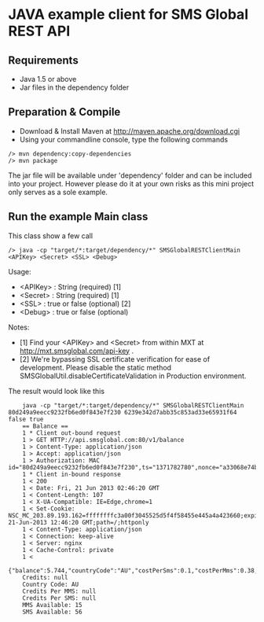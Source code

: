 JAVA example client for SMS Global REST API
========================

Requirements
----------------
 - Java 1.5 or above
 - Jar files in the dependency folder


Preparation & Compile
--------------------------------
 - Download & Install Maven at http://maven.apache.org/download.cgi
 - Using your commandline console, type the following commands 

~~~
/> mvn dependency:copy-dependencies
/> mvn package
~~~

The jar file will be available under 'dependency' folder and can be included into your project. However please do it at your own risks as this mini project only serves as a sole example.

Run the example Main class
--------------------------------
This class show a few call
~~~
/> java -cp "target/*:target/dependency/*" SMSGlobalRESTClientMain <APIKey> <Secret> <SSL> <Debug>
~~~
Usage:
 * \<APIKey\> : String (required) [1]
 * \<Secret\> : String (required) [1]
 * \<SSL\> : true or false (optional) [2]
 * \<Debug\> : true or false (optional)

Notes:
 * [1] Find your \<APIKey\> and \<Secret\> from within MXT at http://mxt.smsglobal.com/api-key .
 * [2] We're bypassing SSL certificate verification for ease of development. Please disable the static method SMSGlobalUtil.disableCertificateValidation in Production environment.

The result would look like this 
~~~
    java -cp "target/*:target/dependency/*" SMSGlobalRESTClientMain 80d249a9eecc9232fb6ed0f843e7f230 6239e342d7abb35c853ad33e65931f64 false true
    == Balance ==
    1 * Client out-bound request
    1 > GET HTTP://api.smsglobal.com:80/v1/balance
    1 > Content-Type: application/json
    1 > Accept: application/json
    1 > Authorization: MAC id="80d249a9eecc9232fb6ed0f843e7f230",ts="1371782780",nonce="a33068e74b8ee7f9d9daf72f0e358a01",mac="4nf49wcSoMpdvAr9/2giQJN7O0vvgROaHaJPte7ksmw="
    1 * Client in-bound response
    1 < 200
    1 < Date: Fri, 21 Jun 2013 02:46:20 GMT
    1 < Content-Length: 107
    1 < X-UA-Compatible: IE=Edge,chrome=1
    1 < Set-Cookie: NSC_MC_203.89.193.162=ffffffffc3a00f3045525d5f4f58455e445a4a423660;expires=Fri, 21-Jun-2013 12:46:20 GMT;path=/;httponly
    1 < Content-Type: application/json
    1 < Connection: keep-alive
    1 < Server: nginx
    1 < Cache-Control: private
    1 < 
    {"balance":5.744,"countryCode":"AU","costPerSms":0.1,"costPerMms":0.38,"smsAvailable":56,"mmsAvailable":15}
    Credits: null
    Country Code: AU
    Credits Per MMS: null
    Credits Per SMS: null
    MMS Available: 15
    SMS Available: 56
~~~
